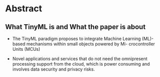 # Abstract

## What TinyML is and What the paper is about

- The TinyML paradigm proposes to integrate Machine Learning
(ML)-based mechanisms within small objects powered by Mi-
crocontroller Units (MCUs)

- Novel applications and services that do not need the
omnipresent processing support from the cloud, which is power
consuming and involves data security and privacy risks.